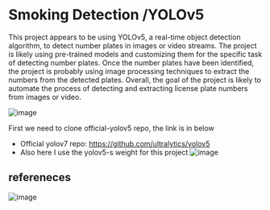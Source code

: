 
# Smoking Detection /YOLOv5

This project appears to be using YOLOv5, a real-time object detection algorithm, to detect number plates in images or video streams. The project is likely using pre-trained models and customizing them for the specific task of detecting number plates. Once the number plates have been identified, the project is probably using image processing techniques to extract the numbers from the detected plates. Overall, the goal of the project is likely to automate the process of detecting and extracting license plate numbers from images or video.
 

![image](https://user-images.githubusercontent.com/104578088/206428328-0bf8599b-9ad9-4f56-8029-302aa66406b1.png)




First we need to clone official-yolov5 repo, the link is in below
- Official yolov7 repo:  https://github.com/ultralytics/yolov5
- Also here I use the yolov5-s weight for this project
![image](https://user-images.githubusercontent.com/104578088/215264022-2f989633-9375-468a-9c28-7e900c331682.png)




## refereneces

![image](https://user-images.githubusercontent.com/104578088/215264072-611235e5-9d4a-4bec-b296-7aab39710f88.png)








